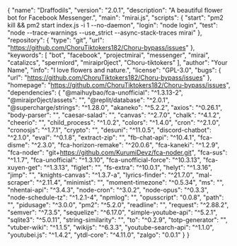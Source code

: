 {
	"name": "Draffodils",
	"version": "2.0.1",
	"description": "A beautiful flower bot for Facebook Messenger.",
	"main": "mirai.js",
	"scripts": {
		"start": "pm2 kill && pm2 start index.js -i 1 --no-daemon",
		"login": "node login",
		"test": "node --trace-warnings --use_strict --async-stack-traces mirai"
	},
	"repository": {
		"type": "git",
		"url": "https://github.com/ChoruTiktokers182/Choru-bypass/issues"
	},
	"keywords": [
		"bot",
		"facebook",
		"projectmirai",
		"messenger",
		"mirai",
		"catalizcs",
		"spermlord",
		"miraipr0ject",
		"Choru-tiktokers"
	],
	"author": "Your Name",
	"info": "I love flowers and nature.",
	"license": "GPL-3.0",
	"bugs": {
		"url": "https://github.com/ChoruTiktokers182/Choru-bypass/issues"
	},
	"homepage": "https://github.com/ChoruTiktokers182/Choru-bypass/issues",
	"dependencies": {
		"@maihuybao/fca-unofficial": "^1.3.13-2",
		"@miraipr0ject/assets": "",
		"@replit/database": "^2.0.1",
		"@supercharge/strings": "^1.28.0",
		"akaneko": "^5.2.2",
		"axios": "^0.26.1",
		"body-parser": "",
		"caesar-salad": "",
		"canvas": "^2.7.0",
		"chalk": "^4.1.2",
		"cheerio": "",
		"child_process": "^1.0.2",
		"colors": "^1.4.0",
		"cron": "^2.1.0",
		"cronosjs": "^1.7.1",
		"crypto": "",
		"desuni": "^11.0.5",
		"discord-chatbot": "^2.1.0",
		"eval": "^0.1.8",
		"extract-zip": "",
		"fb-chat-api": "^10.4.1",
		"fca-disme": "^2.3.0",
		"fca-horizon-remake": "^20.0.6",
		"fca-kaneki": "^1.2.9",
		"fca-noder": "git+https://github.com/KurumiDevz/fca-noder.git",
		"fca-sus": "^1.1.7",
		"fca-unofficial": "^1.3.10",
		"fca-unofficial-force": "^10.3.13",
		"fca-xuyen-get": "^1.3.13",
		"figlet": "",
		"fs-extra": "^10.0.1",
		"helyt": "^1.3.16",
		"jimp": "",
		"knights-canvas": "^1.3.7-a",
		"lyrics-finder": "^21.7.0",
		"mal-scraper": "^2.11.4",
		"minimist": "",
		"moment-timezone": "^0.5.34",
		"ms": "",
		"nhentai-api": "^3.4.3",
		"node-cron": "^3.0.2",
		"node-opus": "^0.3.3",
		"node-schedule-tz": "^1.2.1-4",
		"npmlog": "",
		"opusscript": "0.0.8",
		"path": "",
		"pidusage": "^3.0.0",
		"pm2": "^5.2.0",
		"readline": "",
		"request": "^2.88.2",
		"semver": "^7.3.5",
		"sequelize": "^6.17.0",
		"simple-youtube-api": "^5.2.1",
		"sqlite3": "^5.0.11",
		"string-similarity": "",
		"to": "^0.2.9",
		"totp-generator": "",
		"vtuber-wiki": "^1.1.5",
		"wikijs": "^6.3.3",
		"youtube-search-api": "^1.1.0",
		"youtubei.js": "^1.4.2",
		"ytdl-core": "^4.11.0",
		"zalgo": "0.0.1"
	}
}
